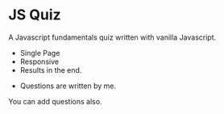 # JS Quiz

A Javascript fundamentals quiz written with vanilla Javascript.

- Single Page
- Responsive
- Results in the end.

* Questions are written by me.

You can add questions also.
